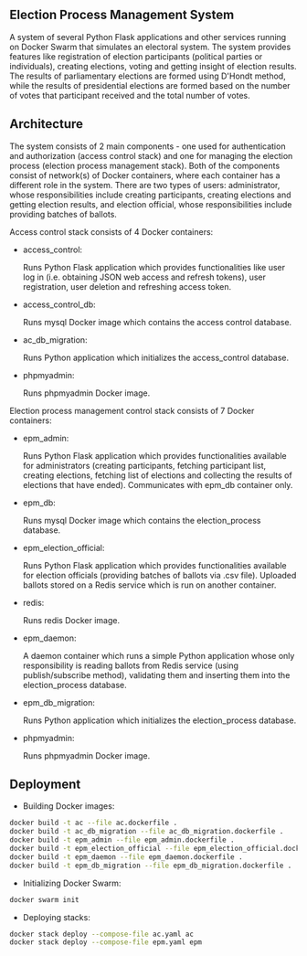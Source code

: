 ## Election Process Management System

A system of several Python Flask applications and other services running on Docker Swarm that simulates an electoral system. The system provides features like registration of election participants (political parties or individuals), creating elections, voting and getting insight of election results. The results of parliamentary elections are formed using D'Hondt method, while the results of presidential elections are formed based on the number of votes that participant received and the total number of votes.

## Architecture

The system consists of 2 main components - one used for authentication and authorization (access control stack) and one for managing the election process (election process management stack). Both of the components consist of network(s) of Docker containers, where each container has a different role in the system. There are two types of users: administrator, whose responsibilities include creating participants, creating elections and getting election results, and election official, whose responsibilities include providing batches of ballots. 

Access control stack consists of 4 Docker containers:
- access_control:

	Runs Python Flask application which provides functionalities like user log in (i.e. obtaining JSON web access and refresh tokens), user registration, user deletion and refreshing access token.
- access_control_db:

	Runs mysql Docker image which contains the access control database.
- ac_db_migration:

	Runs Python application which initializes the access_control database.
- phpmyadmin:

	Runs phpmyadmin Docker image.

Election process management control stack consists of 7 Docker containers:
- epm_admin:
	
	Runs Python Flask application which provides functionalities available for administrators (creating participants, fetching participant list, creating elections, fetching list of elections and collecting the results of elections that have ended). Communicates with epm_db container only.
- epm_db:

	Runs mysql Docker image which contains the election_process database.
- epm_election_official:

	Runs Python Flask application which provides functionalities available for election officials (providing batches of ballots via .csv file). Uploaded ballots stored on a Redis service which is run on another container.
- redis:

	Runs redis Docker image.
- epm_daemon:

	A daemon container which runs a simple Python application whose only responsibility is reading ballots from Redis service (using publish/subscribe method), validating them and inserting them into the election_process database.
- epm_db_migration:
	
	Runs Python application which initializes the election_process database.
- phpmyadmin:
	
	Runs phpmyadmin Docker image.

## Deployment

- Building Docker images:
```bash
docker build -t ac --file ac.dockerfile . 
docker build -t ac_db_migration --file ac_db_migration.dockerfile . 
docker build -t epm_admin --file epm_admin.dockerfile . 
docker build -t epm_election_official --file epm_election_official.dockerfile . 
docker build -t epm_daemon --file epm_daemon.dockerfile . 
docker build -t epm_db_migration --file epm_db_migration.dockerfile . 
```
- Initializing Docker Swarm:
```bash
docker swarm init
```
- Deploying stacks:
```bash
docker stack deploy --compose-file ac.yaml ac
docker stack deploy --compose-file epm.yaml epm
```
